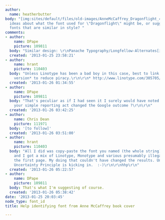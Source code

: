 ```yaml
---
author:
  name: heatherbutter
body: "[img:sites/default/files/old-images/AnneMcCaffrey_Dragonflight_4815.jpg]\r\n\r\nAny
  ideas about what the font used for \"Dragonflight\" might be, or suggestions for
  fonts that are similar in style? "
comments:
- author:
    name: DPape
    picture: 109811
  body: "Similar design: \r\nPanache Typography/Longfellow-Alternates[img:sites/default/files/old-images/dragon1_3694.jpg]"
  created: '2013-01-25 23:58:21'
- author:
    name: hrant
    picture: 110403
  body: "Unless Linotype has been a bad boy in this case, best to link to the commercial
    version* to reduce piracy.\r\n\r\n* http://www.linotype.com/305705/Longfellow-family.html\r\n\r\nhhp\r\n"
  created: '2013-01-26 01:34:55'
- author:
    name: DPape
    picture: 109811
  body: "That's peculiar as if I had seen it I surely would have noted it ... I wonder
    your simple reporting act changed the Google outcome ?\r\n\r\n"
  created: '2013-01-26 03:42:25'
- author:
    name: Chris Dean
    picture: 111971
  body: '[to follow]'
  created: '2013-01-26 03:51:00'
- author:
    name: hrant
    picture: 110403
  body: "All I did was copy-paste the font you named (the whole string) into Google
    and I got a mix of Linotype, Monotype and various presumably illegal sources on
    the first page. My doing that couldn't have changed the results. Unless Heisenberg's
    Uncertainty Principle is kicking in.  :-)\r\n\r\nhhp\r\n"
  created: '2013-01-26 05:22:57'
- author:
    name: DPape
    picture: 109811
  body: That's what I'm suggesting of course.
  created: '2013-01-26 05:38:42'
date: '2013-01-25 20:03:45'
node_type: font_id
title: Help identifying font from Anne McCaffrey book cover

---
```


